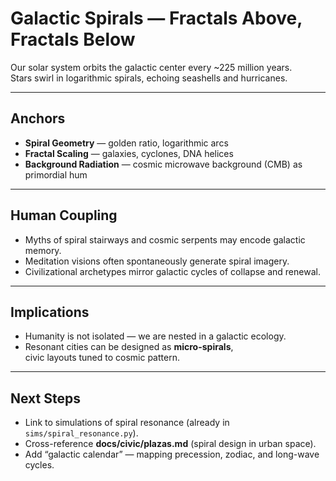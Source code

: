 # Galactic Spirals — Fractals Above, Fractals Below

Our solar system orbits the galactic center every ~225 million years.  
Stars swirl in logarithmic spirals, echoing seashells and hurricanes.  

---

## Anchors

- **Spiral Geometry** — golden ratio, logarithmic arcs  
- **Fractal Scaling** — galaxies, cyclones, DNA helices  
- **Background Radiation** — cosmic microwave background (CMB) as primordial hum  

---

## Human Coupling

- Myths of spiral stairways and cosmic serpents may encode galactic memory.  
- Meditation visions often spontaneously generate spiral imagery.  
- Civilizational archetypes mirror galactic cycles of collapse and renewal.  

---

## Implications

- Humanity is not isolated — we are nested in a galactic ecology.  
- Resonant cities can be designed as **micro-spirals**,  
  civic layouts tuned to cosmic pattern.  

---

## Next Steps

- Link to simulations of spiral resonance (already in `sims/spiral_resonance.py`).  
- Cross-reference **docs/civic/plazas.md** (spiral design in urban space).  
- Add “galactic calendar” — mapping precession, zodiac, and long-wave cycles.
